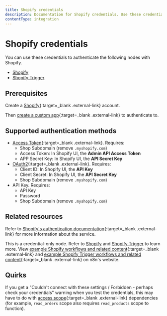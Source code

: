 ```yaml
---
title: Shopify credentials
description: Documentation for Shopify credentials. Use these credentials to authenticate Shopify in n8n, a workflow automation platform.
contentType: integration
---
```


# Shopify credentials

You can use these credentials to authenticate the following nodes with Shopify.

- [Shopify](/integrations/builtin/app-nodes/n8n-nodes-base.shopify/)
- [Shopify Trigger](/integrations/builtin/trigger-nodes/n8n-nodes-base.shopifytrigger/)

## Prerequisites

Create a [Shopify](https://shopify.com/){:target=_blank .external-link} account.

Then [create a custom app](https://help.shopify.com/en/manual/apps/app-types/custom-apps){:target=_blank .external-link} to authenticate to.

## Supported authentication methods

* [Access Token](https://shopify.dev/docs/apps/auth/access-token-types/admin-app-access-tokens){:target=_blank .external-link}. Requires:
    - Shop Subdomain (remove `.myshopify.com`)
    - Access Token: In Shopify UI, the **Admin API Access Token**
    - APP Secret Key: In Shopify UI, the **API Secret Key**
* [OAuth2](https://shopify.dev/docs/apps/auth/get-access-tokens/token-exchange){:target=_blank .external-link}. Requires:
    - Client ID: In Shopify UI, the **API Key**
    - Client Secret: In Shopify UI, the **API Secret Key**
    - Shop Subdomain (remove `.myshopify.com`)
* API Key. Requires:
    - API Key
    - Password
    - Shop Subdomain (remove `.myshopify.com`)

## Related resources

Refer to [Shopify's authentication documentation](https://shopify.dev/docs/apps/auth){:target=_blank .external-link} for more information about the service.

<!-- If this is a credential-only node, add a link to the node page on n8n's website. For example: https://n8n.io/integrations/356-gmail/ -->
This is a credential-only node. Refer to [Shopify](/integrations/builtin/app-nodes/n8n-nodes-base.shopify/) and [Shopify Trigger](/integrations/builtin/trigger-nodes/n8n-nodes-base.shopifytrigger/) to learn more. View [example Shopify workflows and related content](https://n8n.io/integrations/shopify/){:target=_blank .external-link} and [example Shopify Trigger workflows and related content](https://n8n.io/integrations/shopify-trigger/){:target=_blank .external-link} on n8n's website.

## Quirks

<!-- This issue was noted by someone in the forums and we also ran into it while testing auth setup -->
If you get a "Couldn't connect with these settings / Forbidden - perhaps check your credentials" warning when you test the credentials, this may have to do with [access scope](https://shopify.dev/docs/api/usage/access-scopes){:target=_blank .external-link} dependencies (for example, `read_orders` scope also requires `read_products` scope to function).
